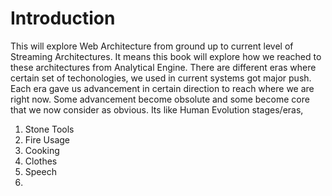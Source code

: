 # Introduction
This will explore Web Architecture from ground up to current level of Streaming Architectures. It means this book will explore how we reached to these architectures from Analytical Engine. There are different eras where certain set of techonologies, we used in current systems got major push. Each era gave us advancement in certain direction to reach where we are right now. Some advancement become obsolute and some become core that we now consider as obvious. Its like Human Evolution stages/eras,

 1. Stone Tools
 2. Fire Usage
 3. Cooking
 4. Clothes
 5. Speech
 6. 

<!--stackedit_data:
eyJwcm9wZXJ0aWVzIjoiZXh0ZW5zaW9uczpcbiAgcHJlc2V0Oi
BnZm1cbiIsImhpc3RvcnkiOlsyMDM5ODQ0MjU0LDE0ODgwMTc2
MDUsLTIxMjc5NzgzMDIsNzQxNjAzMjgyLC02MjY5ODIxM119
-->